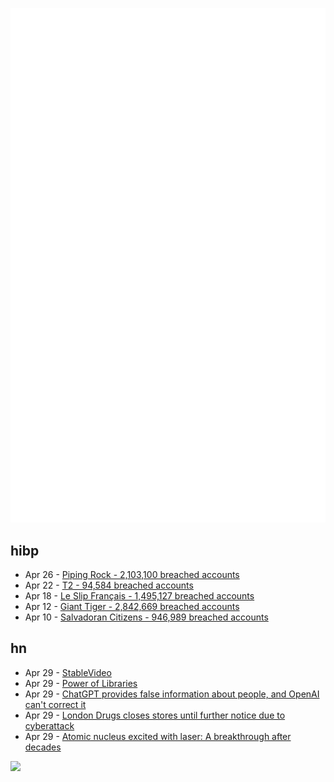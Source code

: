 ![Metrics](https://raw.githubusercontent.com/phixion/phixion/master/metrics.svg)

## hibp

<!--
for https://github.com/phixion/phixion/blob/main/.github/workflows/feeds.yml
-->
<!--START_SECTION:haveibeenpwnd-->
- Apr 26 - [Piping Rock - 2,103,100 breached accounts](https://haveibeenpwned.com/PwnedWebsites#PipingRock)
- Apr 22 - [T2 - 94,584 breached accounts](https://haveibeenpwned.com/PwnedWebsites#T2)
- Apr 18 - [Le Slip Français - 1,495,127 breached accounts](https://haveibeenpwned.com/PwnedWebsites#LeSlipFrancais)
- Apr 12 - [Giant Tiger - 2,842,669 breached accounts](https://haveibeenpwned.com/PwnedWebsites#GiantTiger)
- Apr 10 - [Salvadoran Citizens - 946,989 breached accounts](https://haveibeenpwned.com/PwnedWebsites#SalvadoranCitizens)
<!--END_SECTION:haveibeenpwnd-->

## hn

<!--
for https://github.com/phixion/phixion/blob/main/.github/workflows/feeds.yml
-->
<!--START_SECTION:hn-->
- Apr 29 - [StableVideo](https://stablevideo.work/)
- Apr 29 - [Power of Libraries](https://levelupeduc.wordpress.com/2024/04/29/power-of-libraries/)
- Apr 29 - [ChatGPT provides false information about people, and OpenAI can't correct it](https://noyb.eu/en/chatgpt-provides-false-information-about-people-and-openai-cant-correct-it)
- Apr 29 - [London Drugs closes stores until further notice due to cyberattack](https://www.cbc.ca/news/canada/british-columbia/london-drugs-closure-western-canada-1.7187615)
- Apr 29 - [Atomic nucleus excited with laser: A breakthrough after decades](https://www.tuwien.at/en/tu-wien/news/news-articles/news/lange-erhoffter-durchbruch-erstmals-atomkern-mit-laser-angeregt)
<!--END_SECTION:hn-->

<!--
for https://yhype.me
-->
![](https://hit.yhype.me/github/profile?user_id=13013670)
